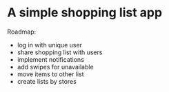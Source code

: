 # A simple shopping list app

Roadmap:
- log in with unique user
- share shopping list with users
- implement notifications
- add swipes for unavailable
- move items to other list
- create lists by stores
